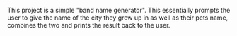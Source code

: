This project is a simple "band name generator". This essentially prompts the user to give the name of the city they grew up in as well as their pets name, combines the two
and prints the result back to the user. 
